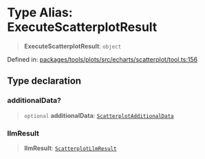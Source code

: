 # Type Alias: ExecuteScatterplotResult

> **ExecuteScatterplotResult**: `object`

Defined in: [packages/tools/plots/src/echarts/scatterplot/tool.ts:156](https://github.com/GeoDaCenter/openassistant/blob/0f7bf760e453a1735df9463dc799b04ee2f630fd/packages/tools/plots/src/echarts/scatterplot/tool.ts#L156)

## Type declaration

### additionalData?

> `optional` **additionalData**: [`ScatterplotAdditionalData`](ScatterplotAdditionalData.md)

### llmResult

> **llmResult**: [`ScatterplotLlmResult`](ScatterplotLlmResult.md)
